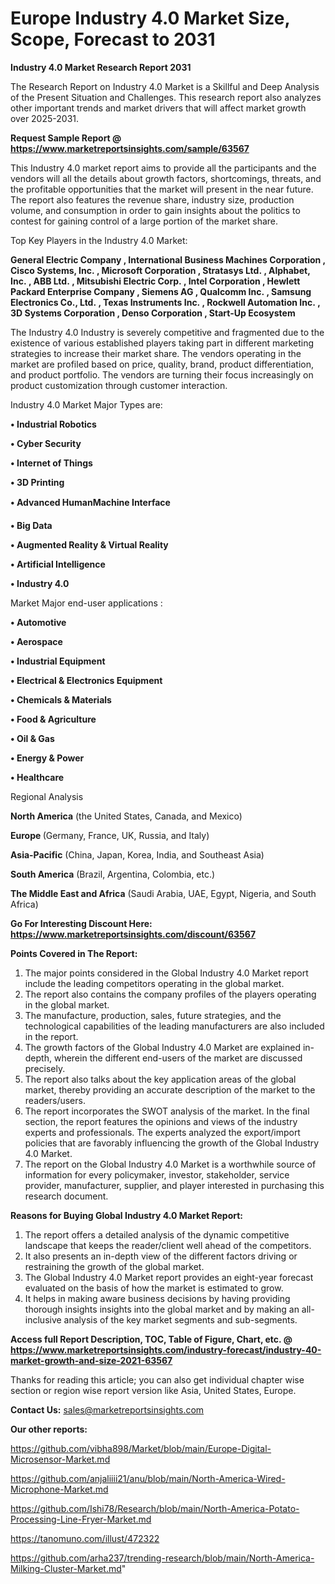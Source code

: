 # Europe Industry 4.0 Market Size, Scope, Forecast to 2031

<strong>Industry 4.0 Market Research Report 2031</strong>

The Research Report on Industry 4.0 Market is a Skillful and Deep Analysis of the Present Situation and Challenges. This research report also analyzes other important trends and market drivers that will affect market growth over 2025-2031.

<strong>Request Sample Report @ <a href=https://www.marketreportsinsights.com/sample/63567>https://www.marketreportsinsights.com/sample/63567</a></strong>

This Industry 4.0 market report aims to provide all the participants and the vendors will all the details about growth factors, shortcomings, threats, and the profitable opportunities that the market will present in the near future. The report also features the revenue share, industry size, production volume, and consumption in order to gain insights about the politics to contest for gaining control of a large portion of the market share.

Top Key Players in the Industry 4.0 Market:

<strong>General Electric Company , International Business Machines Corporation , Cisco Systems, Inc. , Microsoft Corporation , Stratasys Ltd. , Alphabet, Inc. , ABB Ltd. , Mitsubishi Electric Corp. , Intel Corporation , Hewlett Packard Enterprise Company , Siemens AG , Qualcomm Inc. , Samsung Electronics Co., Ltd. , Texas Instruments Inc. , Rockwell Automation Inc. , 3D Systems Corporation , Denso Corporation , Start-Up Ecosystem </strong>

The Industry 4.0 Industry is severely competitive and fragmented due to the existence of various established players taking part in different marketing strategies to increase their market share. The vendors operating in the market are profiled based on price, quality, brand, product differentiation, and product portfolio. The vendors are turning their focus increasingly on product customization through customer interaction.

Industry 4.0 Market Major Types are:

<strong>• Industrial Robotics

• Cyber Security

• Internet of Things

• 3D Printing

• Advanced HumanMachine Interface

• Big Data

• Augmented Reality & Virtual Reality

• Artificial Intelligence

• Industry 4.0</strong>

Market Major end-user applications :

<strong>• Automotive

• Aerospace

• Industrial Equipment

• Electrical & Electronics Equipment

• Chemicals & Materials

• Food & Agriculture

• Oil & Gas

• Energy & Power

• Healthcare</strong>

Regional Analysis

</u><strong><b>North America</b></strong> (the United States, Canada, and Mexico)

<strong><b>Europe </b></strong>(Germany, France, UK, Russia, and Italy)

<strong><b>Asia-Pacific</b></strong> (China, Japan, Korea, India, and Southeast Asia)

<strong><b>South America</b></strong> (Brazil, Argentina, Colombia, etc.)

<strong><b>The Middle East and Africa</b></strong> (Saudi Arabia, UAE, Egypt, Nigeria, and South Africa)

<strong>Go For Interesting Discount Here: <a href=https://www.marketreportsinsights.com/discount/63567>https://www.marketreportsinsights.com/discount/63567</a></strong>

<strong>Points Covered in The Report:</strong>
<ol>
  <li>The major points considered in the Global Industry 4.0 Market report include the leading competitors operating in the global market.</li>
  <li>The report also contains the company profiles of the players operating in the global market.</li>
  <li>The manufacture, production, sales, future strategies, and the technological capabilities of the leading manufacturers are also included in the report.</li>
  <li>The growth factors of the Global Industry 4.0 Market are explained in-depth, wherein the different end-users of the market are discussed precisely.</li>
  <li>The report also talks about the key application areas of the global market, thereby providing an accurate description of the market to the readers/users.</li>
  <li>The report incorporates the SWOT analysis of the market. In the final section, the report features the opinions and views of the industry experts and professionals. The experts analyzed the export/import policies that are favorably influencing the growth of the Global Industry 4.0 Market.</li>
  <li>The report on the Global Industry 4.0 Market is a worthwhile source of information for every policymaker, investor, stakeholder, service provider, manufacturer, supplier, and player interested in purchasing this research document.</li>
</ol>
<strong>Reasons for Buying Global Industry 4.0 Market Report:</strong>

<ol>
  <li>The report offers a detailed analysis of the dynamic competitive landscape that keeps the reader/client well ahead of the competitors.</li>
  <li>It also presents an in-depth view of the different factors driving or restraining the growth of the global market.</li>
  <li>The Global Industry 4.0 Market report provides an eight-year forecast evaluated on the basis of how the market is estimated to grow.</li>
  <li>It helps in making aware business decisions by having providing thorough insights insights into the global market and by making an all-inclusive analysis of the key market segments and sub-segments.</li>
</ol>
<strong>Access full Report Description, TOC, Table of Figure, Chart, etc. @ <a href=https://www.marketreportsinsights.com/industry-forecast/industry-40-market-growth-and-size-2021-63567>https://www.marketreportsinsights.com/industry-forecast/industry-40-market-growth-and-size-2021-63567</a></strong>


Thanks for reading this article; you can also get individual chapter wise section or region wise report version like Asia, United States, Europe.

<strong>Contact Us:</strong>
sales@marketreportsinsights.com

<strong>Our other reports:</strong>

<a href=https://github.com/vibha898/Market/blob/main/Europe-Digital-Microsensor-Market.md>https://github.com/vibha898/Market/blob/main/Europe-Digital-Microsensor-Market.md</a>

<a href=https://github.com/anjaliiii21/anu/blob/main/North-America-Wired-Microphone-Market.md>https://github.com/anjaliiii21/anu/blob/main/North-America-Wired-Microphone-Market.md</a>

<a href=https://github.com/Ishi78/Research/blob/main/North-America-Potato-Processing-Line-Fryer-Market.md>https://github.com/Ishi78/Research/blob/main/North-America-Potato-Processing-Line-Fryer-Market.md</a>

<a href=https://tanomuno.com/illust/472322>https://tanomuno.com/illust/472322</a>

<a href=https://github.com/arha237/trending-research/blob/main/North-America-Milking-Cluster-Market.md>https://github.com/arha237/trending-research/blob/main/North-America-Milking-Cluster-Market.md</a>"
